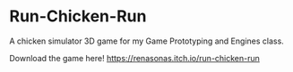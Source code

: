 # Run-Chicken-Run
 A chicken simulator 3D game for my Game Prototyping and Engines class.

 Download the game here! https://renasonas.itch.io/run-chicken-run
